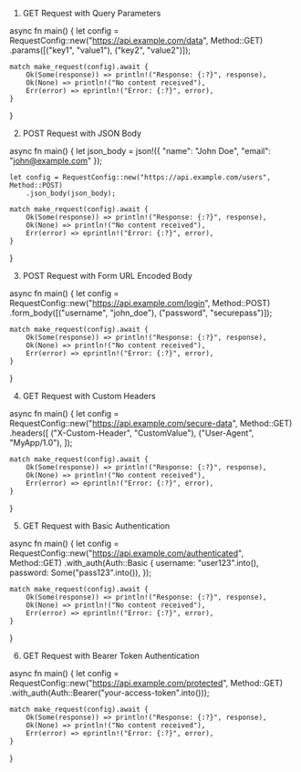 <!--? Here are multiple examples demonstrating how to use make_request with different configurations: -->

1. GET Request with Query Parameters

async fn main() {
    let config = RequestConfig::new("https://api.example.com/data", Method::GET)
        .params([("key1", "value1"), ("key2", "value2")]);

    match make_request(config).await {
        Ok(Some(response)) => println!("Response: {:?}", response),
        Ok(None) => println!("No content received"),
        Err(error) => eprintln!("Error: {:?}", error),
    }
}

2. POST Request with JSON Body

async fn main() {
    let json_body = json!({
        "name": "John Doe",
        "email": "john@example.com"
    });

    let config = RequestConfig::new("https://api.example.com/users", Method::POST)
        .json_body(json_body);

    match make_request(config).await {
        Ok(Some(response)) => println!("Response: {:?}", response),
        Ok(None) => println!("No content received"),
        Err(error) => eprintln!("Error: {:?}", error),
    }
}

3. POST Request with Form URL Encoded Body

async fn main() {
    let config = RequestConfig::new("https://api.example.com/login", Method::POST)
        .form_body([("username", "john_doe"), ("password", "securepass")]);

    match make_request(config).await {
        Ok(Some(response)) => println!("Response: {:?}", response),
        Ok(None) => println!("No content received"),
        Err(error) => eprintln!("Error: {:?}", error),
    }
}

4. GET Request with Custom Headers

async fn main() {
    let config = RequestConfig::new("https://api.example.com/secure-data", Method::GET)
        .headers([
            ("X-Custom-Header", "CustomValue"),
            ("User-Agent", "MyApp/1.0"),
        ]);

    match make_request(config).await {
        Ok(Some(response)) => println!("Response: {:?}", response),
        Ok(None) => println!("No content received"),
        Err(error) => eprintln!("Error: {:?}", error),
    }
}

5. GET Request with Basic Authentication

async fn main() {
    let config = RequestConfig::new("https://api.example.com/authenticated", Method::GET)
        .with_auth(Auth::Basic {
            username: "user123".into(),
            password: Some("pass123".into()),
        });

    match make_request(config).await {
        Ok(Some(response)) => println!("Response: {:?}", response),
        Ok(None) => println!("No content received"),
        Err(error) => eprintln!("Error: {:?}", error),
    }
}

6. GET Request with Bearer Token Authentication

async fn main() {
    let config = RequestConfig::new("https://api.example.com/protected", Method::GET)
        .with_auth(Auth::Bearer("your-access-token".into()));

    match make_request(config).await {
        Ok(Some(response)) => println!("Response: {:?}", response),
        Ok(None) => println!("No content received"),
        Err(error) => eprintln!("Error: {:?}", error),
    }
}


